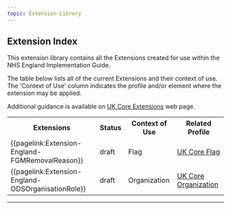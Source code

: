 ```yaml
---
topic: Extension-Library
---
```


## Extension Index

This extension library contains all the Extensions created for use within the NHS England Implementation Guide.

The table below lists all of the current Extensions and their context of use.
The 'Context of Use' column indicates the profile and/or element where the extension may be applied.

Additional guidance is available on <a href="https://simplifier.net/guide/UK-Core-Implementation-Guide-STU3-Sequence/Home/ProfilesandExtensions/Extensions-Index?version=current" target="_blank">UK Core Extensions</a> web page.

<table class="regular assets" title="Extensions list">
<tr>
<th>Extensions</th>
<th>Status</th>
<th>Context of Use</th>
<th>Related Profile</th>
</tr>

<tr>
<td>{{pagelink:Extension-England-FGMRemovalReason}}</td>
<td>draft</td>
<td>Flag</td>
<td><a href='https://simplifier.net/guide/UK-Core-Implementation-Guide-STU3-Sequence/Home/ProfilesandExtensions/Profile-UKCore-Flag?version=current' target="_blank">UK Core Flag</td>
</tr>

<tr>
<td>{{pagelink:Extension-England-ODSOrganisationRole}}</td>
<td>draft</td>
<td>Organization</td>
<td><a href='https://simplifier.net/guide/UK-Core-Implementation-Guide-STU3-Sequence/Home/ProfilesandExtensions/Profile-UKCore-Organization?version=current' target="_blank">UK Core Organization</td>
</tr>

</table>

---

